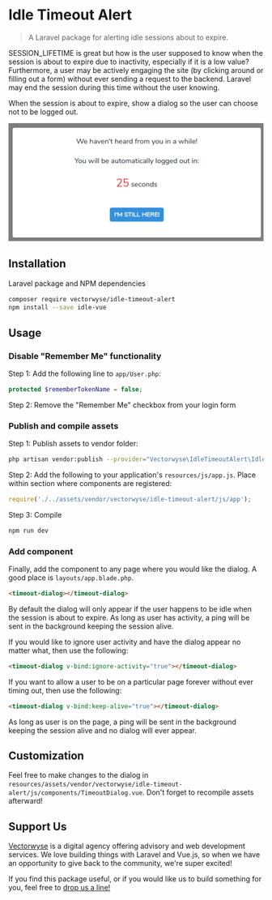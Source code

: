 # Idle Timeout Alert
> A Laravel package for alerting idle sessions about to expire.

SESSION_LIFETIME is great but how is the user supposed to know when the session is about to expire due to inactivity, especially if it is a low value? Furthermore, a user may be actively engaging the site (by clicking around or filling out a form) without ever sending a request to the backend. Laravel may end the session during this time without the user knowing. 

When the session is about to expire, show a dialog so the user can choose not to be logged out.

![](screenshot.png)

## Installation

Laravel package and NPM dependencies
```sh
composer require vectorwyse/idle-timeout-alert
npm install --save idle-vue
```

## Usage

### Disable "Remember Me" functionality

Step 1:
Add the following line to `app/User.php`:
```php
protected $rememberTokenName = false;
```

Step 2:
Remove the "Remember Me" checkbox from your login form

### Publish and compile assets

Step 1: 
Publish assets to vendor folder:
```sh
php artisan vendor:publish --provider="Vectorwyse\IdleTimeoutAlert\IdleTimeoutAlertServiceProvider" --tag="vue-components"
```

Step 2: Add the following to your application's `resources/js/app.js`. Place within section where components are registered:
```js
require('./../assets/vendor/vectorwyse/idle-timeout-alert/js/app');
```

Step 3: Compile
```sh
npm run dev
```

### Add component

Finally, add the component to any page where you would like the dialog. A good place is `layouts/app.blade.php`.
```html
<timeout-dialog></timeout-dialog>
```

By default the dialog will only appear if the user happens to be idle when the session is about to expire. As long as user has activity, a ping will be sent in the background keeping the session alive.

If you would like to ignore user activity and have the dialog appear no matter what, then use the following:
```html
<timeout-dialog v-bind:ignore-activity="true"></timeout-dialog>
```

If you want to allow a user to be on a particular page forever without ever timing out, then use the following:
```html
<timeout-dialog v-bind:keep-alive="true"></timeout-dialog>
```
As long as user is on the page, a ping will be sent in the background keeping the session alive and no dialog will ever appear.

## Customization

Feel free to make changes to the dialog in `resources/assets/vendor/vectorwyse/idle-timeout-alert/js/components/TimeoutDialog.vue`. Don't forget to recompile assets afterward! 

## Support Us
[Vectorwyse](https://vectorwyse.com) is a digital agency offering advisory and web development services. We love building things with Laravel and Vue.js, so when we have an opportunity to give back to the community, we're super excited! 

If you find this package useful, or if you would like us to build something for you, feel free to [drop us a line!](mailto:hello@vectorwyse.com)
